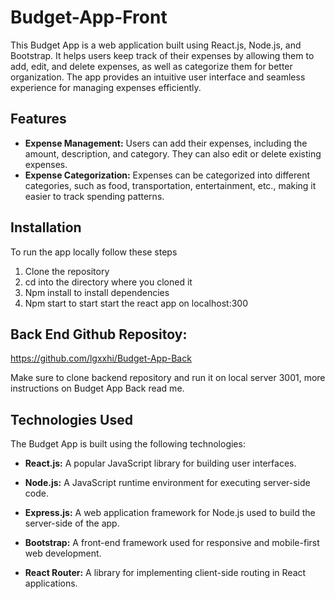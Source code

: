 # Budget-App-Front

This Budget App is a web application built using React.js, Node.js, and Bootstrap. It helps users keep track of their expenses by allowing them to add, edit, and delete expenses, as well as categorize them for better organization. The app provides an intuitive user interface and seamless experience for managing expenses efficiently.

## Features

- **Expense Management:** Users can add their expenses, including the amount, description, and category. They can also edit or delete existing expenses.
- **Expense Categorization:** Expenses can be categorized into different categories, such as food, transportation, entertainment, etc., making it easier to track spending patterns.

## Installation

To run the app locally follow these steps

1. Clone the repository
2. cd into the directory where you cloned it
3. Npm install to install dependencies
4. Npm start to start start the react app on localhost:300

## Back End Github Repositoy:

https://github.com/lgxxhi/Budget-App-Back

Make sure to clone backend repository and run it on local server 3001, more instructions on Budget App Back read me.

## Technologies Used

The Budget App is built using the following technologies:

- **React.js:** A popular JavaScript library for building user interfaces.

* **Node.js:** A JavaScript runtime environment for executing server-side code.

* **Express.js:** A web application framework for Node.js used to build the server-side of the app.

* **Bootstrap:** A front-end framework used for responsive and mobile-first web development.

* **React Router:** A library for implementing client-side routing in React applications.
